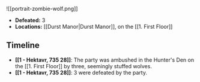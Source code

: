![[portrait-zombie-wolf.png]]

* **Defeated:** 3
* **Locations:** [[Durst Manor|Durst Manor]], on the [[1. First Floor]]

## Timeline
* **[[1 - Hektavr, 735 28]]**: The party was ambushed in the Hunter's Den on the [[1. First Floor]] by three, seemingly stuffed wolves.
* **[[1 - Hektavr, 735 28]]**: 3 were defeated by the party.